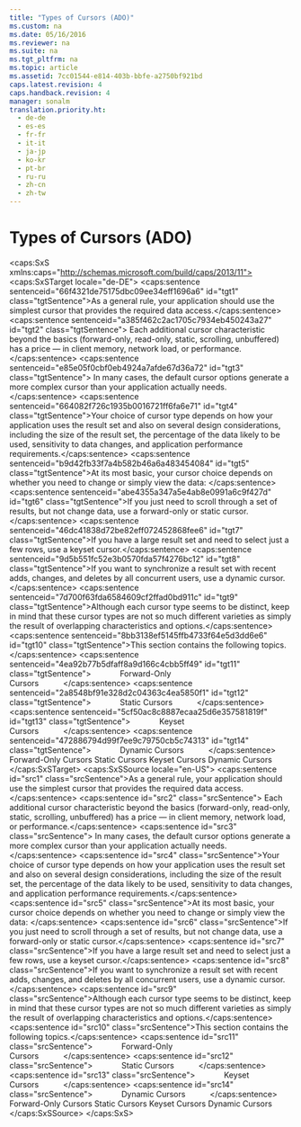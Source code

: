 ```yaml
---
title: "Types of Cursors (ADO)"
ms.custom: na
ms.date: 05/16/2016
ms.reviewer: na
ms.suite: na
ms.tgt_pltfrm: na
ms.topic: article
ms.assetid: 7cc01544-e814-403b-bbfe-a2750bf921bd
caps.latest.revision: 4
caps.handback.revision: 4
manager: sonalm
translation.priority.ht: 
  - de-de
  - es-es
  - fr-fr
  - it-it
  - ja-jp
  - ko-kr
  - pt-br
  - ru-ru
  - zh-cn
  - zh-tw
---
```

# Types of Cursors (ADO)
<?xml version="1.0" encoding="utf-8"?>
<caps:SxS xmlns:caps="http://schemas.microsoft.com/build/caps/2013/11">
  <caps:SxSTarget locale="de-DE">
    <developerConceptualDocument xsi:schemaLocation="http://ddue.schemas.microsoft.com/authoring/2003/5 http://dduestorage.blob.core.windows.net/ddueschema/developer.xsd" xmlns="http://ddue.schemas.microsoft.com/authoring/2003/5" xmlns:xlink="http://www.w3.org/1999/xlink" xmlns:xsi="http://www.w3.org/2001/XMLSchema-instance">
      <introduction>
        <para>
          <caps:sentence sentenceid="66f4321de75175dbc09ee34eff1696a6" id="tgt1" class="tgtSentence">As a general rule, your application should use the simplest cursor that provides the required data access.</caps:sentence>
          <caps:sentence sentenceid="a385f462c2ac1705c7934eb450243a27" id="tgt2" class="tgtSentence"> Each additional cursor characteristic beyond the basics (forward-only, read-only, static, scrolling, unbuffered) has a price — in client memory, network load, or performance.</caps:sentence>
          <caps:sentence sentenceid="e85e05f0cbf0eb4924a7afde67d36a72" id="tgt3" class="tgtSentence"> In many cases, the default cursor options generate a more complex cursor than your application actually needs.</caps:sentence>
        </para>
        <para>
          <caps:sentence sentenceid="664082f726c1935b0016721ff6fa6e71" id="tgt4" class="tgtSentence">Your choice of cursor type depends on how your application uses the result set and also on several design considerations, including the size of the result set, the percentage of the data likely to be used, sensitivity to data changes, and application performance requirements.</caps:sentence>
        </para>
        <para>
          <caps:sentence sentenceid="b9d42fb33f7a4b582b46a6a483454084" id="tgt5" class="tgtSentence">At its most basic, your cursor choice depends on whether you need to change or simply view the data:  </caps:sentence>
        </para>
        <list class="bullet">
          <listItem>
            <para>
              <caps:sentence sentenceid="abe4355a347a5e4ab8e0991a6c9f427d" id="tgt6" class="tgtSentence">If you just need to scroll through a set of results, but not change data, use a <legacyLink xlink:href="2b1e062f-3294-4a6f-8241-a17045c4df18">forward-only</legacyLink> or <legacyLink xlink:href="cce93ace-c4ed-4c6c-940c-28a50ff2fd12">static</legacyLink> cursor.</caps:sentence>
            </para>
          </listItem>
          <listItem>
            <para>
              <caps:sentence sentenceid="46dc41838d72be82eff072452868fee6" id="tgt7" class="tgtSentence">If you have a large result set and need to select just a few rows, use a <legacyLink xlink:href="14b51b17-6fd9-4146-af45-ca4b0fe6d48a">keyset</legacyLink> cursor.</caps:sentence>
            </para>
          </listItem>
          <listItem>
            <para>
              <caps:sentence sentenceid="9d5b551fc52e3b0570fda57f4276bc12" id="tgt8" class="tgtSentence">If you want to synchronize a result set with recent adds, changes, and deletes by all concurrent users, use a <legacyLink xlink:href="00460f30-8cf7-494e-82df-41012f40ae51">dynamic</legacyLink> cursor.</caps:sentence>
            </para>
          </listItem>
        </list>
        <para>
          <caps:sentence sentenceid="7d700f63fda6584609cf2ffad0bd911c" id="tgt9" class="tgtSentence">Although each cursor type seems to be distinct, keep in mind that these cursor types are not so much different varieties as simply the result of overlapping characteristics and options.</caps:sentence>
        </para>
        <para>
          <caps:sentence sentenceid="8bb3138ef5145ffb4733f64e5d3dd6e6" id="tgt10" class="tgtSentence">This section contains the following topics.</caps:sentence>
        </para>
        <list class="bullet">
          <listItem>
            <para>
              <caps:sentence sentenceid="4ea92b77b5dfaff8a9d166c4cbb5ff49" id="tgt11" class="tgtSentence">             <legacyLink xlink:href="2b1e062f-3294-4a6f-8241-a17045c4df18">Forward-Only Cursors</legacyLink>           </caps:sentence>
            </para>
          </listItem>
          <listItem>
            <para>
              <caps:sentence sentenceid="2a8548bf91e328d2c04363c4ea5850f1" id="tgt12" class="tgtSentence">             <legacyLink xlink:href="cce93ace-c4ed-4c6c-940c-28a50ff2fd12">Static Cursors</legacyLink>           </caps:sentence>
            </para>
          </listItem>
          <listItem>
            <para>
              <caps:sentence sentenceid="5cf50ac8c8887ecaa25d6e357581819f" id="tgt13" class="tgtSentence">             <legacyLink xlink:href="14b51b17-6fd9-4146-af45-ca4b0fe6d48a">Keyset Cursors</legacyLink>           </caps:sentence>
            </para>
          </listItem>
          <listItem>
            <para>
              <caps:sentence sentenceid="472886794d99f7ee9c79750cb5c74313" id="tgt14" class="tgtSentence">             <legacyLink xlink:href="00460f30-8cf7-494e-82df-41012f40ae51">Dynamic Cursors</legacyLink>           </caps:sentence>
            </para>
          </listItem>
        </list>
      </introduction>
      <relatedTopics>
        <link xlink:href="2b1e062f-3294-4a6f-8241-a17045c4df18">Forward-Only Cursors</link>
        <link xlink:href="cce93ace-c4ed-4c6c-940c-28a50ff2fd12">Static Cursors</link>
        <link xlink:href="14b51b17-6fd9-4146-af45-ca4b0fe6d48a">Keyset Cursors</link>
        <link xlink:href="00460f30-8cf7-494e-82df-41012f40ae51">Dynamic Cursors</link>
      </relatedTopics>
    </developerConceptualDocument>
  </caps:SxSTarget>
  <caps:SxSSource locale="en-US">
    <developerConceptualDocument xsi:schemaLocation="http://ddue.schemas.microsoft.com/authoring/2003/5 http://dduestorage.blob.core.windows.net/ddueschema/developer.xsd" xmlns="http://ddue.schemas.microsoft.com/authoring/2003/5" xmlns:xlink="http://www.w3.org/1999/xlink" xmlns:xsi="http://www.w3.org/2001/XMLSchema-instance">
      <introduction>
        <para>
          <caps:sentence id="src1" class="srcSentence">As a general rule, your application should use the simplest cursor that provides the required data access.</caps:sentence>
          <caps:sentence id="src2" class="srcSentence"> Each additional cursor characteristic beyond the basics (forward-only, read-only, static, scrolling, unbuffered) has a price — in client memory, network load, or performance.</caps:sentence>
          <caps:sentence id="src3" class="srcSentence"> In many cases, the default cursor options generate a more complex cursor than your application actually needs.</caps:sentence>
        </para>
        <para>
          <caps:sentence id="src4" class="srcSentence">Your choice of cursor type depends on how your application uses the result set and also on several design considerations, including the size of the result set, the percentage of the data likely to be used, sensitivity to data changes, and application performance requirements.</caps:sentence>
        </para>
        <para>
          <caps:sentence id="src5" class="srcSentence">At its most basic, your cursor choice depends on whether you need to change or simply view the data:  </caps:sentence>
        </para>
        <list class="bullet">
          <listItem>
            <para>
              <caps:sentence id="src6" class="srcSentence">If you just need to scroll through a set of results, but not change data, use a <legacyLink xlink:href="2b1e062f-3294-4a6f-8241-a17045c4df18">forward-only</legacyLink> or <legacyLink xlink:href="cce93ace-c4ed-4c6c-940c-28a50ff2fd12">static</legacyLink> cursor.</caps:sentence>
            </para>
          </listItem>
          <listItem>
            <para>
              <caps:sentence id="src7" class="srcSentence">If you have a large result set and need to select just a few rows, use a <legacyLink xlink:href="14b51b17-6fd9-4146-af45-ca4b0fe6d48a">keyset</legacyLink> cursor.</caps:sentence>
            </para>
          </listItem>
          <listItem>
            <para>
              <caps:sentence id="src8" class="srcSentence">If you want to synchronize a result set with recent adds, changes, and deletes by all concurrent users, use a <legacyLink xlink:href="00460f30-8cf7-494e-82df-41012f40ae51">dynamic</legacyLink> cursor.</caps:sentence>
            </para>
          </listItem>
        </list>
        <para>
          <caps:sentence id="src9" class="srcSentence">Although each cursor type seems to be distinct, keep in mind that these cursor types are not so much different varieties as simply the result of overlapping characteristics and options.</caps:sentence>
        </para>
        <para>
          <caps:sentence id="src10" class="srcSentence">This section contains the following topics.</caps:sentence>
        </para>
        <list class="bullet">
          <listItem>
            <para>
              <caps:sentence id="src11" class="srcSentence">             <legacyLink xlink:href="2b1e062f-3294-4a6f-8241-a17045c4df18">Forward-Only Cursors</legacyLink>           </caps:sentence>
            </para>
          </listItem>
          <listItem>
            <para>
              <caps:sentence id="src12" class="srcSentence">             <legacyLink xlink:href="cce93ace-c4ed-4c6c-940c-28a50ff2fd12">Static Cursors</legacyLink>           </caps:sentence>
            </para>
          </listItem>
          <listItem>
            <para>
              <caps:sentence id="src13" class="srcSentence">             <legacyLink xlink:href="14b51b17-6fd9-4146-af45-ca4b0fe6d48a">Keyset Cursors</legacyLink>           </caps:sentence>
            </para>
          </listItem>
          <listItem>
            <para>
              <caps:sentence id="src14" class="srcSentence">             <legacyLink xlink:href="00460f30-8cf7-494e-82df-41012f40ae51">Dynamic Cursors</legacyLink>           </caps:sentence>
            </para>
          </listItem>
        </list>
      </introduction>
      <relatedTopics>
        <link xlink:href="2b1e062f-3294-4a6f-8241-a17045c4df18">Forward-Only Cursors</link>
        <link xlink:href="cce93ace-c4ed-4c6c-940c-28a50ff2fd12">Static Cursors</link>
        <link xlink:href="14b51b17-6fd9-4146-af45-ca4b0fe6d48a">Keyset Cursors</link>
        <link xlink:href="00460f30-8cf7-494e-82df-41012f40ae51">Dynamic Cursors</link>
      </relatedTopics>
    </developerConceptualDocument>
  </caps:SxSSource>
</caps:SxS>
